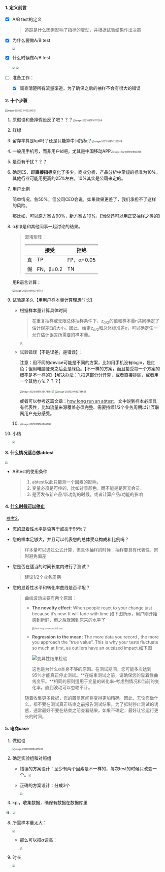 #### 1. 定义前言

- [x] A/B test的定义

  > 追踪是什么因素影响了指标的变动，并根据试验结果作出决策

- [x] 为什么要做A/B test

  <img src="https://blogjallery.oss-cn-beijing.aliyuncs.com/img/20210319134137.png" style="zoom:50%;" />

- [x] 什么时候做A/B test

  <img src="https://blogjallery.oss-cn-beijing.aliyuncs.com/img/image-20210319135452178.png" style="zoom:50%;" />

  <img src="https://blogjallery.oss-cn-beijing.aliyuncs.com/img/20210319135518.png" style="zoom:50%;" />



- [ ] 准备工作：
  - [x] 调查清楚所有流量渠道，为了确保之后的抽样不会有很大的错误





#### 2. 十个步骤

<img src="C:\Users\18810\AppData\Roaming\Typora\typora-user-images\image-20210319140324531.png" alt="image-20210319140324531" style="zoom:50%;" />

1. 原假设和备择假设反了吧？？？<img src="C:\Users\18810\AppData\Roaming\Typora\typora-user-images\image-20210319141111204.png" alt="image-20210319141111204" style="zoom:50%;" />

2. 红绿

3. 留存率算是kpi吗？还是只能算中间指标？<img src="C:\Users\18810\AppData\Roaming\Typora\typora-user-images\image-20210319141225749.png" alt="image-20210319141225749" style="zoom:50%;" />

4. 一般用手机号，而非用户id吧，尤其是中国移动APP<img src="C:\Users\18810\AppData\Roaming\Typora\typora-user-images\image-20210319141600394.png" alt="image-20210319141600394" style="zoom:50%;" />

5. 是否有干扰？？？

6. 确定ES，即**直接指标**变化了多少。商业分析、产品分析中常规的标准为10%，其他行业可能用更高的25%左右。10%其实是公司来定的。

7. 用户比例

   简单情况，各50%，但公司CEO会说，如果效果更差了，我们承担不了这样的风险。

   那比如，可以原方案占90%，新方案占10%。【当然还可以用正交抽样之类的】

8. α和β是和其他同事一起讨论的结果。

   > 混淆矩阵：
   >
   > |      | 接受      | 拒绝       |
   > | ---- | --------- | ---------- |
   > | 真   | TP        | FP，α=0.05 |
   > | 假   | FN，β=0.2 | TN         |

   用R语言计算：

   <img src="C:\Users\18810\AppData\Roaming\Typora\typora-user-images\image-20210319142737143.png" alt="image-20210319142737143" style="zoom:50%;" />

9. 试验跑多久【用用户样本量计算理想时长】

   - 根据样本量计算具体时间

     > 在重复抽样或无限总体抽样条件下，$z_{\alpha/2}$的值和样本量n共同确定了估计误差E的大小。因此，给定$z_{\alpha/2}$和总体标准差$\sigma$，可以确定任一允许估计误差所需要的样本量。

     <img src="https://blogjallery.oss-cn-beijing.aliyuncs.com/img/20210319143243.png" style="zoom:50%;" />

   - 试验错误【不是误差，是错误】：

     注意：用不同的device可能是不同的方案，比如用手机没有login，是红色；但用电脑登录之后会是绿色。【不一样的方案，而且接受每一个方案的概率是不一样的】【解决办法：1.把这部分分开算，或者直接排除，或者用一个其他方法？？？】

     <img src="C:\Users\18810\AppData\Roaming\Typora\typora-user-images\image-20210319143347476.png" alt="image-20210319143347476" style="zoom:50%;" />

     <img src="https://blogjallery.oss-cn-beijing.aliyuncs.com/img/20210319143714.png" style="zoom:50%;" />

     <img src="C:\Users\18810\AppData\Roaming\Typora\typora-user-images\image-20210319143734626.png" alt="image-20210319143734626" style="zoom:50%;" />

     或者可以参考这篇文章：[how long run an abtest](https://www.abtasty.com/blog/how-long-run-ab-test/)，文中说到样本必须具有代表性，比如流量来源覆盖必须完整、需要持续1/2个业务周期以让互联网用户充分感受。

   

   10. <img src="C:\Users\18810\AppData\Roaming\Typora\typora-user-images\image-20210319143848306.png" alt="image-20210319143848306" style="zoom:50%;" />

10. 小结

    <img src="https://blogjallery.oss-cn-beijing.aliyuncs.com/img/image-20210319144050154.png" style="zoom:50%;" />

#### 3. 什么情况适合做abtest

<img src="https://blogjallery.oss-cn-beijing.aliyuncs.com/img/20210319144110.png" style="zoom:50%;" />

- ABtest的使用条件

  > 1. abtest以此只能测一个因素的影响，
  > 2. 变量必须是可控的，比如背景颜色，而不能是是否充会员。
  > 3. 是否发布新产品/新功能的时候，或者计算产品/功能的影响



#### 4. [什么时候可以停止](https://www.kameleoon.com/en/blog/stopping-ab-tests-too-early)

​	[参考2](https://www.abtasty.com/blog/how-long-run-ab-test/)，

- 您的显着性水平是否等于或高于95％？

- 您的样本足够大，并且可以代表您的总体受众构成和比例吗？

  > 样本量可以通过公式计算，但具体抽样的时候：抽样要具有代表性，同时避免偏差

- 您是否在适当的时间长度内进行了测试？

  > 建议1/2个业务周期

- 您的显着性水平和转化率曲线是否平坦？

  > 曲线波动主要有两个原因：
  >
  > - **The novelty effect:** When people react to your change just because it’s new. It will fade with time.如下图所示，用户刚开始感到新鲜，但之后就回到原来的水平了
  >
  >   <img src="https://mk0abtastybwtpirqi5t.kinstacdn.com/wp-content/uploads/img_548ac53ee02a4.png" alt="How long to run an A/B test" style="zoom:50%;" />
  >
  > - **Regression to the mean:** The more data you record , the more you approach the “true value”. This is why your tests fluctuate so much at first, as outliers have an outsized impact.如下图
  >
  >   ![变异性结果检验](https://www.kameleoon.com/sites/default/files/inline-images/variability-results-ab-test.png)
  >
  >   这也是为什么α本身不够的原因。在测试期间，您可能多次达到95％才能真正停止测试。**在结束测试之前，请确保您的显着性曲线变平。**相同的原则适用于变量的转化率-考虑到情况和当前的变化率，直到波动可以忽略不计。
  >
  > 随着收集更多数据，您的置信区间将变得更加精确。因此，无论您做什么，都不要在测试真正结束之前报告测试结果。为了抵制停止测试的诱惑，通常最好不要在结束之前查看结果。如果不确定，最好让它运行更长的时间。

  



#### 5. 电商case

1. 做假设

   <img src="C:\Users\18810\AppData\Roaming\Typora\typora-user-images\image-20210319144455616.png" alt="image-20210319144455616" style="zoom:50%;" />

2. 确定实验组和对照组

   - 错误的方案设计：至少有两个因素是不一样的，每次test的时候只改变一个。<img src="https://blogjallery.oss-cn-beijing.aliyuncs.com/img/20210319144535.png" style="zoom:50%;" />

   - 正确的方案设计：分成3个

     <img src="https://blogjallery.oss-cn-beijing.aliyuncs.com/img/20210319144633.png" style="zoom:50%;" />

3. kpi，收集数据，确保有数据在数据库里

​    6 . <img src="https://blogjallery.oss-cn-beijing.aliyuncs.com/img/20210319144921.png" style="zoom:50%;" />

8. 所需样本量太大：

   <img src="https://blogjallery.oss-cn-beijing.aliyuncs.com/img/20210319145106.png" style="zoom:50%;" />

   - 那么可以把α调高：

     <img src="https://blogjallery.oss-cn-beijing.aliyuncs.com/img/20210319145147.png" style="zoom:50%;" />

9. 时长

   <img src="https://blogjallery.oss-cn-beijing.aliyuncs.com/img/20210319145220.png" style="zoom:50%;" />

